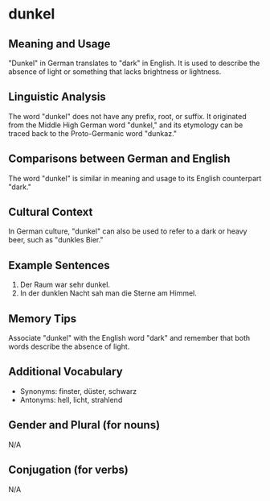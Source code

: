 # dunkel
## Meaning and Usage
"Dunkel" in German translates to "dark" in English. It is used to describe the absence of light or something that lacks brightness or lightness.

## Linguistic Analysis
The word "dunkel" does not have any prefix, root, or suffix. It originated from the Middle High German word "dunkel," and its etymology can be traced back to the Proto-Germanic word "dunkaz."

## Comparisons between German and English
The word "dunkel" is similar in meaning and usage to its English counterpart "dark."

## Cultural Context
In German culture, "dunkel" can also be used to refer to a dark or heavy beer, such as "dunkles Bier."

## Example Sentences
1. Der Raum war sehr dunkel.
2. In der dunklen Nacht sah man die Sterne am Himmel.
  
## Memory Tips
Associate "dunkel" with the English word "dark" and remember that both words describe the absence of light.

## Additional Vocabulary
- Synonyms: finster, düster, schwarz
- Antonyms: hell, licht, strahlend

## Gender and Plural (for nouns)
N/A

## Conjugation (for verbs)
N/A